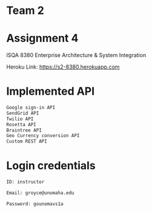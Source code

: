 # Team 2
# Assignment 4

ISQA 8380
Enterprise Architecture & System Integration

Heroku Link:
https://s2-8380.herokuapp.com


# Implemented API
``` bash
Google sign-in API
SendGrid API
Twilio API
Rosetta API
Braintree API
Geo Currency conversion API
Custom REST API
```

# Login credentials
``` bash
ID: instructor

Email: groyce@unomaha.edu

Password: gounomavs1a
```
